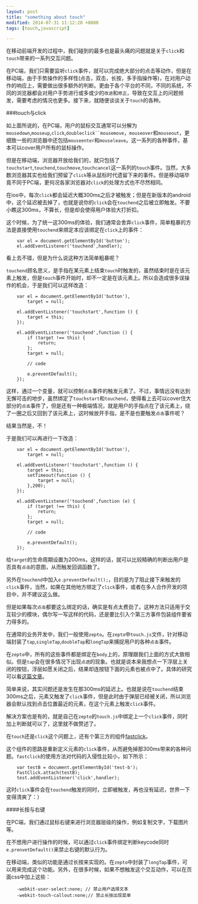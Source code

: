 ```yaml
---
layout: post
title: "something about touch"
modified: 2014-07-31 11:12:20 +0800
tags: [touch,javascript]

---
```


在移动前端开发的过程中，我们碰到的最多也是最头痛的问题就是关于`click`和`touch`带来的一系列交互问题。

在PC端，我们只需要监听`click`事件，就可以完成绝大部分的点击等动作，但是在移动端，由于手势操作的多样性(点击，双击，长按，多手指操作等)，在对用户动作的响应上，需要做出很多额外的判断。更由于各个平台的不同，不同的系统，不同的浏览器都会对用户手势进行或多或少的`改进`和`修正`，导致在交互上的问题频发，需要考虑的情况也更多。接下来，就随便谈谈关于`touch`的各种。

###touch与click

如上面所说的，在PC端，用户的鼠标交互通常可以分解为`mousedown`,`mouseup`,`click`,`doubleclick``mousemove`，`mouseover`和`mouseout`，更细致一些的浏览器中还包括`mouseenter`和`mouseleave`。这一系列的各种事件，基本可以cover用户所有的鼠标操作。

但是在移动端，浏览器开放给我们的，就只包括了`touchstart`,`touchend`,`touchmove`,`touchcancel`这一系列的`touch`事件。当然，大多数浏览器其实也给我们预留了`click`等从鼠标时代遗留下来的事件。但是移动端毕竟不同于PC端，更何况各家浏览器对`click`的处理方式也不尽然相同。

在ios中，每次`click`都会延迟大概300ms之后才被触发；但是在新版本的android中，这个延迟被去掉了，也就是说你的`click`会在`touchend`之后被立即触发。不要小瞧这300ms，不算长，但是却会使得用户体验大打折扣。

这个时候，为了统一这300ms的体验，我们通常会舍弃`click`事件，简单粗暴的方法是直接使用`touchend`来绑定本应该绑定在`click`上的事件：

		var el = document.getElementById('button');
		el.addEventListener('touchend',handler);

看上去不错，但是为什么说这种方法简单粗暴呢？

`touchend`顾名思义，是手指在某元素上结束`touch`时触发的，虽然结束时是在该元素上触发，但是`touch`事件开始时，却不一定是在该元素上。所以会造成很多误操作的机会，于是我们可以这样改造：

		var el = document.getElementById('button'),
			target = null;
		
		el.addEventListener('touchstart',function () {
			target = this;
		});
		
		el.addEventListener('touchend',function () {
			if (target !== this) {
				return;
			};
			target = null;
			
			// code
			
			e.preventDefault();
		});
		
这样，通过一个变量，就可以控制`点击`事件的触发元素了。不过，事情远没有达到无懈可击的地步，虽然绑定了`touchstart`和`touchend`，使得看上去可以cover住大部分的`点击`事件了，但是还有一种极端情况，就是用户的手指点在了该元素上，绕了一圈之后又回到了该元素上，这时候放开手指，是不是也要触发`点击`事件呢？

结果当然是，不！

于是我们可以再进行一下改造：
	
		var el = document.getElementById('button'),
			target = null;
		
		el.addEventListener('touchstart',function () {
			target = this;
			setTimeout(function () {
				target = null;
			},200);
		});
		
		el.addEventListener('touchend',function (e) {
			if (target !== this) {
				return;
			};
			target = null;
			
			// code
			
			e.preventDefault();
		});
	
给`target`的生命周期设置为200ms，这样的话，就可以比较精确的判断出用户是否具有`点击`的意图，从而触发回调函数了。

另外在`touchend`中加入`e.preventDefault();`，目的是为了阻止接下来触发的`click`事件，当然，如果在其他地方绑定了`click`事件，或者在多人合作开发的项目中，并不建议这么做。

但是如果每次`点击`都要这么绑定的话，确实是有点太费劲了。这种方法只适用于交互较少的模块，偶尔写一写这样的代码，还是要比引入个第三方事件包装组件要省力得多的。
		
在通常的业务开发中，我们一般使用`zepto`。在`zepto`中`touch.js`文件，针对移动端封装了`tap`,`singleTap`,`doubleTap`和`longTap`来捕捉用户的各种`点击`事件。

在`zepto`中，所有的这些事件都是绑定在`body`上的，原理跟我们上面的方式大致相似。但是`tap`会在很多情况下出现`点透`的现象。也就是说本来我想点一下浮层上关闭的按钮，浮层如愿关闭之后，结果却连按钮下面的元素也被点中了。具体的研究可以看[这篇文章](http://blog.youyo.name/archives/zepto-tap-click-through-research.html)。

简单来说，其实问题还是发生在那300ms的延迟上。也就是说在`touchend`结束300ms之后，元素又触发了`click`事件，但是此时由于弹层已经被关闭，所以浏览器会默认找到点击位置最近的元素，在这个元素上触发`click`事件。

解决方案也是有的，就是自己在`zepto`的`touch.js`中绑定上一个`click`事件，同时加上判断就可以了，这里就不做赘述了。

在`touch`还是`click`这个问题上，还有个第三方的组件[fastclick](https://github.com/ftlabs/fastclick)。

这个组件的思路是重新定义元素的`click`事件，从而避免掉那300ms带来的各种问题。`fastclick`的使用方法对代码的入侵性比较小，如下所示：

		var testB = document.getElementById('test-b');
		FastClick.attach(testB);
		test.addEventListener('click',handler);

这时`click`事件会在`touchend`触发的同时，立即被触发，再也没有延迟，世界一下变得清爽了：）

####长按与右键

在PC端，我们通过鼠标右键来进行浏览器层级的操作，例如复制文字，下载图片等。

在不想用户进行操作的时候，可以通过`click`事件绑定判断keycode同时`e.prenvetDefault()`来禁止右键的默认行为。

在移动端，类似的功能是通过长按来实现的。在`zepto`中封装了`longTap`事件，可以用来完成这个功能。另外，在很多时候，如果不想触发这个交互动作，可以在页面css中加上这些：

		-webkit-user-select:none; // 禁止用户选择文本
		-webkit-touch-callout:none;// 禁止长按出现菜单
		
	





